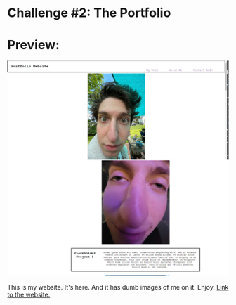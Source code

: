 # Challenge #2: The Portfolio
<h1>Preview:</h2>
<img src="assets/images/preview1.png">
<img src="assets/images/preview2.png">

This is my website. It's here. And it has dumb images of me on it. Enjoy.
<a href="https://average-android.github.io/HW02/">Link to the website.</a>

